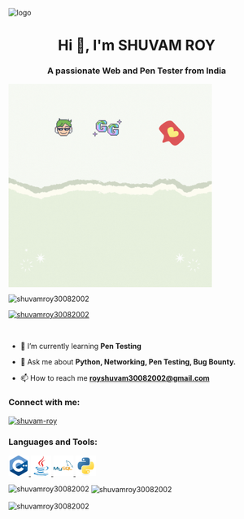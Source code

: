 ![logo](https://github.com/cyph3rryx/cyph3rryx/blob/main/ShuvamBanner.gif)
<h1 align="center">Hi 👋, I'm SHUVAM ROY</h1>
<h3 align="center">A passionate Web and Pen Tester from India</h3>
<img align="center" alt="Coding" width="400" src="Shuvam.gif">

<p align="left"> <img src="https://komarev.com/ghpvc/?username=shuvamroy30082002&label=Profile%20views&color=0e75b6&style=flat" alt="shuvamroy30082002" /> </p>

<p align="left"> <a href="https://github.com/ryo-ma/github-profile-trophy"><img src="https://github-profile-trophy.vercel.app/?username=shuvamroy30082002" alt="shuvamroy30082002" /></a> </p>

<p align="left"> <a href="https://twitter.com/" target="blank"><img src="https://img.shields.io/twitter/follow/?logo=twitter&style=for-the-badge" alt="" /></a> </p>

- 🌱 I’m currently learning **Pen Testing**

- 💬 Ask me about **Python, Networking, Pen Testing, Bug Bounty.**

- 📫 How to reach me **royshuvam30082002@gmail.com**

<h3 align="left">Connect with me:</h3>
<p align="left">
<a href="https://linkedin.com/in/shuvam-roy" target="blank"><img align="center" src="https://raw.githubusercontent.com/rahuldkjain/github-profile-readme-generator/master/src/images/icons/Social/linked-in-alt.svg" alt="shuvam-roy" height="30" width="40" /></a>
</p>

<h3 align="left">Languages and Tools:</h3>
<p align="left"> <a href="https://www.w3schools.com/cpp/" target="_blank" rel="noreferrer"> <img src="https://raw.githubusercontent.com/devicons/devicon/master/icons/cplusplus/cplusplus-original.svg" alt="cplusplus" width="40" height="40"/> </a> <a href="https://www.java.com" target="_blank" rel="noreferrer"> <img src="https://raw.githubusercontent.com/devicons/devicon/master/icons/java/java-original.svg" alt="java" width="40" height="40"/> </a> <a href="https://www.mysql.com/" target="_blank" rel="noreferrer"> <img src="https://raw.githubusercontent.com/devicons/devicon/master/icons/mysql/mysql-original-wordmark.svg" alt="mysql" width="40" height="40"/> </a> <a href="https://www.python.org" target="_blank" rel="noreferrer"> <img src="https://raw.githubusercontent.com/devicons/devicon/master/icons/python/python-original.svg" alt="python" width="40" height="40"/> </a> </p>

<p><img align="left" src="https://github-readme-stats.vercel.app/api/top-langs?username=shuvamroy30082002&show_icons=true&locale=en&layout=compact" alt="shuvamroy30082002" /></p>

<p>&nbsp;<img align="center" src="https://github-readme-stats.vercel.app/api?username=shuvamroy30082002&show_icons=true&locale=en" alt="shuvamroy30082002" /></p>

<p><img align="center" src="https://github-readme-streak-stats.herokuapp.com/?user=shuvamroy30082002&" alt="shuvamroy30082002" /></p>

